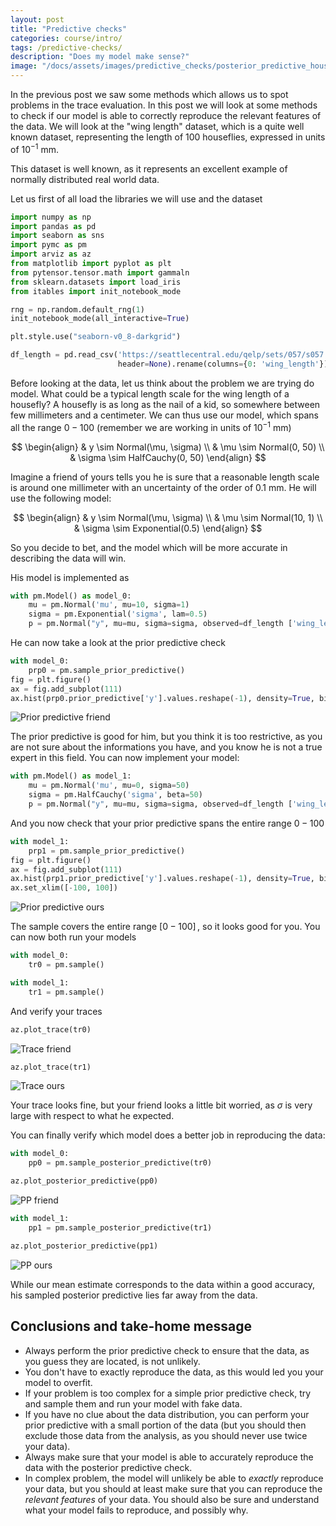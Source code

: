 ```yaml
---
layout: post
title: "Predictive checks"
categories: course/intro/
tags: /predictive-checks/
description: "Does my model make sense?"
image: "/docs/assets/images/predictive_checks/posterior_predictive_housefly_pp_0.jpg"
---
```


In the previous post we saw some methods which allows
us to spot problems in the trace evaluation.
In this post we will look at some methods to check if our model is able to correctly
reproduce the relevant features of the data.
We will look at the "wing length" dataset, which is a quite well known dataset,
representing the length of 100 houseflies, expressed in units of $10^{-1}$ mm.

This dataset is well known, as it represents an excellent example of normally distributed
real world data.

Let us first of all load the libraries we will use and the dataset

```python
import numpy as np
import pandas as pd
import seaborn as sns
import pymc as pm
import arviz as az
from matplotlib import pyplot as plt 
from pytensor.tensor.math import gammaln
from sklearn.datasets import load_iris
from itables import init_notebook_mode

rng = np.random.default_rng(1)
init_notebook_mode(all_interactive=True)

plt.style.use("seaborn-v0_8-darkgrid")

df_length = pd.read_csv('https://seattlecentral.edu/qelp/sets/057/s057.txt',
                        header=None).rename(columns={0: 'wing_length'})
```

Before looking at the data, let us think about the problem we are trying do model.
What could be a typical length scale for the wing length of a housefly?
A housefly is as long as the nail of a kid, so somewhere between few millimeters
and a centimeter.
We can thus use our model, which spans all the range $0-100$ (remember we are working
in units of $10^{-1}$ mm)

$$
\begin{align}
& y \sim Normal(\mu, \sigma) \\
& \mu \sim Normal(0, 50) \\
& \sigma \sim HalfCauchy(0, 50)
\end{align}
$$

Imagine a friend of yours tells you he is sure that a reasonable length scale
is around one millimeter with an uncertainty of the order of $0.1$ mm.
He will use the following model:

$$
\begin{align}
& y \sim Normal(\mu, \sigma) \\
& \mu \sim Normal(10, 1) \\
& \sigma \sim Exponential(0.5)
\end{align}
$$

So you decide to bet, and the model which will be more accurate in describing the data
will win.

His model is implemented as

```python
with pm.Model() as model_0:
    mu = pm.Normal('mu', mu=10, sigma=1)
    sigma = pm.Exponential('sigma', lam=0.5)
    p = pm.Normal("y", mu=mu, sigma=sigma, observed=df_length ['wing_length'])
```

He can now take a look at the prior predictive check

```python
with model_0:
    prp0 = pm.sample_prior_predictive()
fig = plt.figure()
ax = fig.add_subplot(111)
ax.hist(prp0.prior_predictive['y'].values.reshape(-1), density=True, bins=100, alpha=0.5)
```


![Prior predictive friend](/docs/assets/images/predictive_checks/prior_predictive_0.jpg)

The prior predictive is good for him, but you think it is too restrictive, as you
are not sure about the informations you have, and you know he is not a
true expert in this field.
You can now implement your model:

```python
with pm.Model() as model_1:
    mu = pm.Normal('mu', mu=0, sigma=50)
    sigma = pm.HalfCauchy('sigma', beta=50)
    p = pm.Normal("y", mu=mu, sigma=sigma, observed=df_length ['wing_length'])
```

And you now check that your prior predictive spans the entire range $0-100$

```python
with model_1:
    prp1 = pm.sample_prior_predictive()
fig = plt.figure()
ax = fig.add_subplot(111)
ax.hist(prp1.prior_predictive['y'].values.reshape(-1), density=True, bins=np.arange(-100, 100, 2), alpha=0.5)
ax.set_xlim([-100, 100])
```

![Prior predictive ours](/docs/assets/images/predictive_checks/prior_predictive_1.jpg)

The sample covers the entire range $[0-100]\,,$ so it looks good for you.
You can now both run your models

```python
with model_0:
    tr0 = pm.sample()

with model_1:
    tr1 = pm.sample()
```

And verify your traces

```python
az.plot_trace(tr0)
```

![Trace friend](/docs/assets/images/predictive_checks/trace_housefly_pp_0.jpg)

```python
az.plot_trace(tr1)
```

![Trace ours](/docs/assets/images/predictive_checks/trace_housefly_pp_1.jpg)

Your trace looks fine, but your friend looks a little bit worried,
as $\sigma$ is very large with respect to what he expected.

You can finally verify which model does a better job in reproducing the data:

```python
with model_0:
    pp0 = pm.sample_posterior_predictive(tr0)

az.plot_posterior_predictive(pp0)
```

![PP friend](/docs/assets/images/predictive_checks/posterior_predictive_housefly_pp_0.jpg)

```python
with model_1:
    pp1 = pm.sample_posterior_predictive(tr1)

az.plot_posterior_predictive(pp1)
```

![PP ours](/docs/assets/images/predictive_checks/posterior_predictive_housefly_pp_1.jpg)

While our mean estimate corresponds to the data within a good accuracy,
his sampled posterior predictive lies far away from the data.

## Conclusions and take-home message
- Always perform the prior predictive check to ensure that the data, as you guess they are located, is not unlikely.
- You don't have to exactly reproduce the data, as this would led you your model to overfit.
- If your problem is too complex for a simple prior predictive check, try and sample them and run your model with fake data.
- If you have no clue about the data distribution, you can perform your prior predictive with a small portion of the data (but you should then exclude those data from the analysis, as you should never use twice your data).
- Always make sure that your model is able to accurately reproduce the data with the posterior predictive check.
- In complex problem, the model will unlikely be able to _exactly_ reproduce your data, but you should at least make sure that you can reproduce the _relevant features_ of your data. You should also be sure and understand what your model fails to reproduce, and possibly why.
